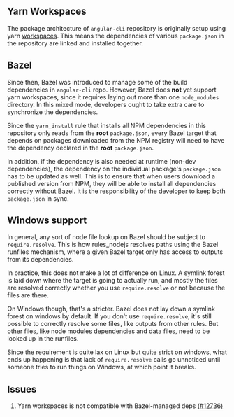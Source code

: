 ## Yarn Workspaces

The package architecture of `angular-cli` repository is originally setup using
yarn [workspaces](https://yarnpkg.com/lang/en/docs/workspaces/). This means the
dependencies of various `package.json` in the repository are linked and
installed together.

## Bazel

Since then, Bazel was introduced to manage some of the build dependencies in
`angular-cli` repo. However, Bazel does **not** yet support yarn workspaces,
since it requires laying out more than one `node_modules` directory. In this
mixed mode, developers ought to take extra care to synchronize the dependencies.

Since the `yarn_install` rule that installs all NPM dependencies in this
repository only reads from the **root** `package.json`, every Bazel target that
depends on packages downloaded from the NPM registry will need to have the
dependency declared in the **root** `package.json`.

In addition, if the dependency is also needed at runtime (non-dev dependencies),
the dependency on the individual package's `package.json` has to be updated as
well. This is to ensure that when users download a published version from NPM,
they will be able to install all dependencies correctly without Bazel. It is the
responsibility of the developer to keep both `package.json` in sync.

## Windows support

In general, any sort of node file lookup on Bazel should be subject to `require.resolve`.
This is how rules_nodejs resolves paths using the Bazel runfiles mechanism, where a given
Bazel target only has access to outputs from its dependencies.

In practice, this does not make a lot of difference on Linux.
A symlink forest is laid down where the target is going to actually run, and mostly the
files are resolved correctly whether you use `require.resolve` or not because the files are there.

On Windows though, that's a stricter. Bazel does not lay down a symlink forest on
windows by default. If you don't use `require.resolve`, it's still possible to correctly
resolve some files, like outputs from other rules. But other files, like node modules
dependencies and data files, need to be looked up in the runfiles.

Since the requirement is quite lax on Linux but quite strict on windows, what ends up
happening is that lack of `require.resolve` calls go unnoticed until someone tries to run
things on Windows, at which point it breaks.

## Issues

1. Yarn workspaces is not compatible with Bazel-managed deps
   [(#12736)](https://github.com/angular/angular-cli/issues/12736)

